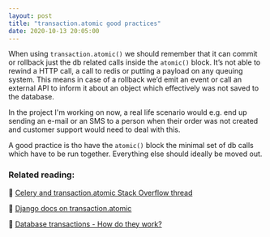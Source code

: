 ```yaml
---
layout: post
title: "transaction.atomic good practices"
date: 2020-10-13 20:05:00
---
```


When using `transaction.atomic()` we should remember that it can commit or rollback just the db related calls inside the `atomic()` block. It’s not able to rewind a HTTP call, a call to redis or putting a payload on any queuing system. This means in case of a rollback we’d emit an event or call an external API to inform it about an object which effectively was not saved to the database.

In the project I'm working on now, a real life scenario would e.g. end up sending an e-mail or an SMS to a person when their order was not created and customer support would need to deal with this.

A good practice is tho have the `atomic()` block the minimal set of db calls which have to be run together. Everything else should ideally be moved out.

### Related reading:
📖 [Celery and transaction.atomic Stack Overflow thread](https://stackoverflow.com/a/40050417/808990)

📖 [Django docs on transaction.atomic](https://docs.djangoproject.com/en/dev/topics/db/transactions/#django.db.transaction.atomic)

📖 [Database transactions - How do they work?](https://stackoverflow.com/questions/3466632/database-transactions-how-do-they-work)